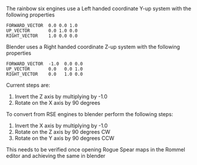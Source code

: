 The rainbow six engines use a Left handed coordinate Y-up system with the following properties

```
FORWARD_VECTOR  0.0 0.0 1.0
UP_VECTOR       0.0 1.0 0.0
RIGHT_VECTOR    1.0 0.0 0.0
```

Blender uses a Right handed coordinate Z-up system with the following properties

```
FORWARD_VECTOR  -1.0  0.0 0.0
UP_VECTOR       0.0   0.0 1.0
RIGHT_VECTOR    0.0   1.0 0.0
```

Current steps are:

1. Invert the Z axis by multiplying by -1.0
2. Rotate on the X axis by 90 degrees

To convert from RSE engines to blender perform the following steps:

1. Invert the X axis by multiplying by -1.0
2. Rotate on the Z axis by 90 degrees CW
3. Rotate on the Y axis by 90 degrees CCW

This needs to be verified once opening Rogue Spear maps in the Rommel editor and achieving the same in blender
